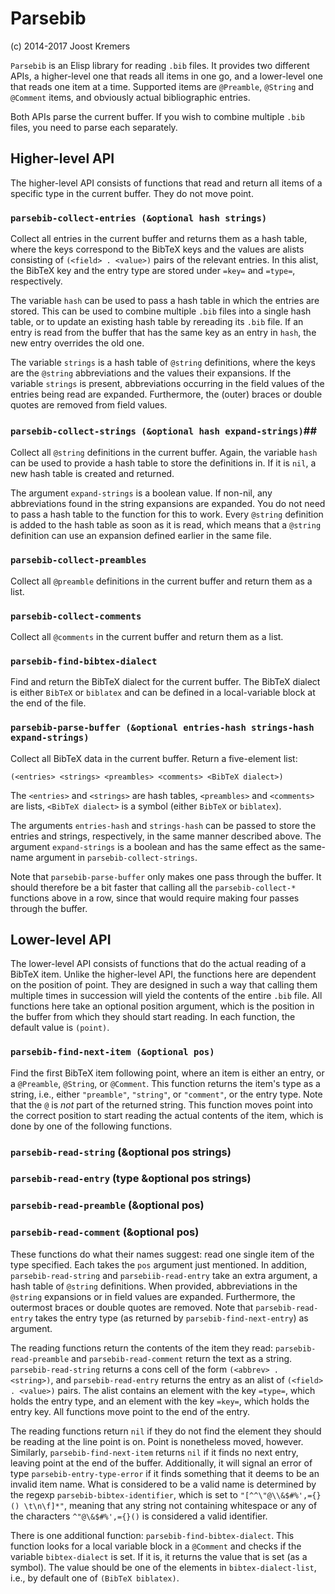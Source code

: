 Parsebib
=======

(c) 2014-2017 Joost Kremers

`Parsebib` is an Elisp library for reading `.bib` files. It provides two different APIs, a higher-level one that reads all items in one go, and a lower-level one that reads one item at a time. Supported items are `@Preamble`, `@String` and `@Comment` items, and obviously actual bibliographic entries.

Both APIs parse the current buffer. If you wish to combine multiple `.bib` files, you need to parse each separately.


Higher-level API
----------------

The higher-level API consists of functions that read and return all items of a specific type in the current buffer. They do not move point.


### `parsebib-collect-entries (&optional hash strings)` ###

Collect all entries in the current buffer and returns them as a hash table, where the keys correspond to the BibTeX keys and the values are alists consisting of `(<field> . <value>)` pairs of the relevant entries. In this alist, the BibTeX key and the entry type are stored under `=key=` and `=type=`, respectively.

The variable `hash` can be used to pass a hash table in which the entries are stored. This can be used to combine multiple `.bib` files into a single hash table, or to update an existing hash table by rereading its `.bib` file. If an entry is read from the buffer that has the same key as an entry in `hash`, the new entry overrides the old one.

The variable `strings` is a hash table of `@string` definitions, where the keys are the `@string` abbreviations and the values their expansions. If the variable `strings` is present, abbreviations occurring in the field values of the entries being read are expanded. Furthermore, the (outer) braces or double quotes are removed from field values.


### `parsebib-collect-strings (&optional hash expand-strings)`## ###

Collect all `@string` definitions in the current buffer. Again, the variable `hash` can be used to provide a hash table to store the definitions in. If it is `nil`, a new hash table is created and returned.

The argument `expand-strings` is a boolean value. If non-nil, any abbreviations found in the string expansions are expanded. You do not need to pass a hash table to the function for this to work. Every `@string` definition is added to the hash table as soon as it is read, which means that a `@string` definition can use an expansion defined earlier in the same file.


### `parsebib-collect-preambles` ###

Collect all `@preamble` definitions in the current buffer and return them as a list.


### `parsebib-collect-comments` ###

Collect all `@comments` in the current buffer and return them as a list.


### `parsebib-find-bibtex-dialect` ###

Find and return the BibTeX dialect for the current buffer. The BibTeX dialect is either `BibTeX` or `biblatex` and can be defined in a local-variable block at the end of the file.


### `parsebib-parse-buffer (&optional entries-hash strings-hash expand-strings)` ###

Collect all BibTeX data in the current buffer. Return a five-element list:

    (<entries> <strings> <preambles> <comments> <BibTeX dialect>)

The `<entries>` and `<strings>` are hash tables, `<preambles>` and `<comments>` are lists, `<BibTeX dialect>` is a symbol (either `BibTeX` or `biblatex`).

The arguments `entries-hash` and `strings-hash` can be passed to store the entries and strings, respectively, in the same manner described above. The argument `expand-strings` is a boolean and has the same effect as the same-name argument in `parsebib-collect-strings`.

Note that `parsebib-parse-buffer` only makes one pass through the buffer. It should therefore be a bit faster that calling all the `parsebib-collect-*` functions above in a row, since that would require making four passes through the buffer.


Lower-level API
---------------

The lower-level API consists of functions that do the actual reading of a BibTeX item. Unlike the higher-level API, the functions here are dependent on the position of point. They are designed in such a way that calling them multiple times in succession will yield the contents of the entire `.bib` file. All functions here take an optional position argument, which is the position in the buffer from which they should start reading. In each function, the default value is `(point)`.

### `parsebib-find-next-item (&optional pos)` ###

Find the first BibTeX item following point, where an item is either an entry, or a `@Preamble`, `@String`, or `@Comment`. This function returns the item's type as a string, i.e., either `"preamble"`, `"string"`, or `"comment"`, or the entry type. Note that the `@` is *not* part of the returned string. This function moves point into the correct position to start reading the actual contents of the item, which is done by one of the following functions.

### `parsebib-read-string` (&optional pos strings) ###
### `parsebib-read-entry` (type &optional pos strings) ###
### `parsebib-read-preamble` (&optional pos) ###
### `parsebib-read-comment` (&optional pos) ###

These functions do what their names suggest: read one single item of the type specified. Each takes the `pos` argument just mentioned. In addition, `parsebib-read-string` and `parsebiib-read-entry` take an extra argument, a hash table of `@string` definitions. When provided, abbreviations in the `@string` expansions or in field values are expanded. Furthermore, the outermost braces or double quotes are removed. Note that `parsebib-read-entry` takes the entry type (as returned by `parsebib-find-next-entry`) as argument.

The reading functions return the contents of the item they read: `parsebib-read-preamble` and `parsebib-read-comment` return the text as a string. `parsebib-read-string` returns a cons cell of the form `(<abbrev> . <string>)`, and `parsebib-read-entry` returns the entry as an alist of `(<field> . <value>)` pairs. The alist contains an element with the key `=type=`, which holds the entry type, and an element with the key `=key=`, which holds the entry key. All functions move point to the end of the entry.

The reading functions return `nil` if they do not find the element they should be reading at the line point is on. Point is nonetheless moved, however. Similarly, `parsebib-find-next-item` returns `nil` if it finds no next entry, leaving point at the end of the buffer. Additionally, it will signal an error of type `parsebib-entry-type-error` if it finds something that it deems to be an invalid item name. What is considered to be a valid name is determined by the regexp `parsebib-bibtex-identifier`, which is set to `"[^^\"@\\&$#%',={}() \t\n\f]*"`, meaning that any string not containing whitespace or any of the characters `^"@\&$#%',={}()` is considered a valid identifier.

There is one additional function: `parsebib-find-bibtex-dialect`. This function looks for a local variable block in a `@Comment` and checks if the variable `bibtex-dialect` is set. If it is, it returns the value that is set (as a symbol). The value should be one of the elements in `bibtex-dialect-list`, i.e., by default one of `(BibTeX biblatex)`.
